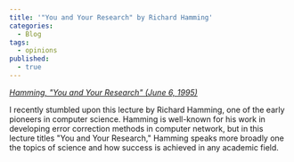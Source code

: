 ```yaml
---
title: '"You and Your Research" by Richard Hamming'
categories:
  - Blog
tags:
  - opinions
published: 
  - true
---
```

  
<cite><a href="https://youtu.be/a1zDuOPkMSw?si=MIUeGof8ki9bOfHL">Hamming, "You and Your Research" (June 6, 1995)</a></cite>

I recently stumbled upon this lecture by Richard Hamming, one of the early pioneers in computer science.  Hamming is well-known for his work in developing error correction methods in computer network, but in this lecture titles "You and Your Research," Hamming speaks more broadly one the topics of science and how success is achieved in any academic field.
